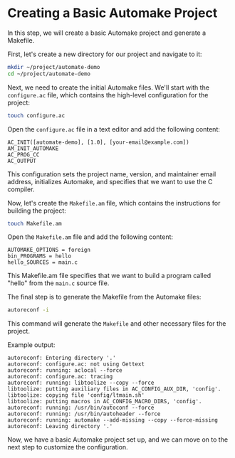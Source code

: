 # Creating a Basic Automake Project

In this step, we will create a basic Automake project and generate a Makefile.

First, let's create a new directory for our project and navigate to it:

```bash
mkdir ~/project/automate-demo
cd ~/project/automate-demo
```

Next, we need to create the initial Automake files. We'll start with the `configure.ac` file, which contains the high-level configuration for the project:

```bash
touch configure.ac
```

Open the `configure.ac` file in a text editor and add the following content:

```
AC_INIT([automate-demo], [1.0], [your-email@example.com])
AM_INIT_AUTOMAKE
AC_PROG_CC
AC_OUTPUT
```

This configuration sets the project name, version, and maintainer email address, initializes Automake, and specifies that we want to use the C compiler.

Now, let's create the `Makefile.am` file, which contains the instructions for building the project:

```bash
touch Makefile.am
```

Open the `Makefile.am` file and add the following content:

```
AUTOMAKE_OPTIONS = foreign
bin_PROGRAMS = hello
hello_SOURCES = main.c
```

This Makefile.am file specifies that we want to build a program called "hello" from the `main.c` source file.

The final step is to generate the Makefile from the Automake files:

```bash
autoreconf -i
```

This command will generate the `Makefile` and other necessary files for the project.

Example output:

```
autoreconf: Entering directory '.'
autoreconf: configure.ac: not using Gettext
autoreconf: running: aclocal --force
autoreconf: configure.ac: tracing
autoreconf: running: libtoolize --copy --force
libtoolize: putting auxiliary files in AC_CONFIG_AUX_DIR, 'config'.
libtoolize: copying file 'config/ltmain.sh'
libtoolize: putting macros in AC_CONFIG_MACRO_DIRS, 'config'.
autoreconf: running: /usr/bin/autoconf --force
autoreconf: running: /usr/bin/autoheader --force
autoreconf: running: automake --add-missing --copy --force-missing
autoreconf: Leaving directory '.'
```

Now, we have a basic Automake project set up, and we can move on to the next step to customize the configuration.
